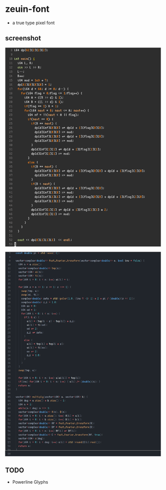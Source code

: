 # zeuin-font

- a true type pixel font

## screenshot

![](./scrot1.png)

![](./scrot2.png)

## TODO

- Powerline Glyphs
